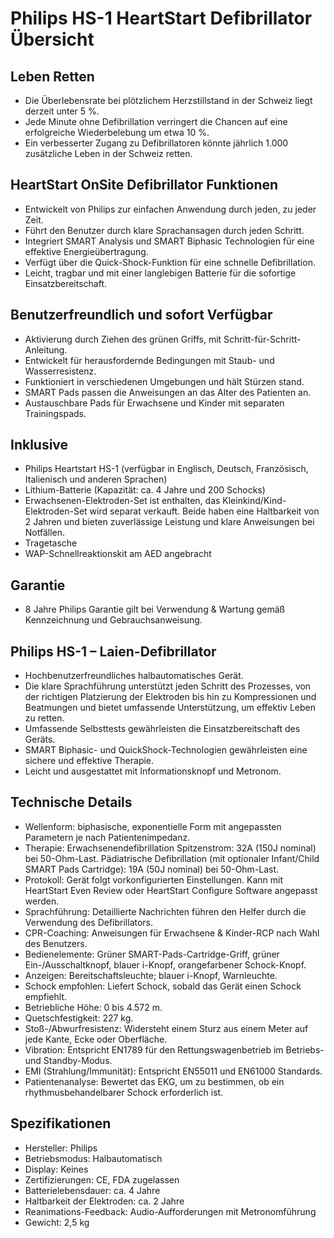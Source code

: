 # Philips HS-1 HeartStart Defibrillator Übersicht

## Leben Retten

- Die Überlebensrate bei plötzlichem Herzstillstand in der Schweiz liegt derzeit unter 5 %.
- Jede Minute ohne Defibrillation verringert die Chancen auf eine erfolgreiche Wiederbelebung um etwa 10 %.
- Ein verbesserter Zugang zu Defibrillatoren könnte jährlich 1.000 zusätzliche Leben in der Schweiz retten.

## HeartStart OnSite Defibrillator Funktionen

- Entwickelt von Philips zur einfachen Anwendung durch jeden, zu jeder Zeit.
- Führt den Benutzer durch klare Sprachansagen durch jeden Schritt.
- Integriert SMART Analysis und SMART Biphasic Technologien für eine effektive Energieübertragung.
- Verfügt über die Quick-Shock-Funktion für eine schnelle Defibrillation.
- Leicht, tragbar und mit einer langlebigen Batterie für die sofortige Einsatzbereitschaft.

## Benutzerfreundlich und sofort Verfügbar

- Aktivierung durch Ziehen des grünen Griffs, mit Schritt-für-Schritt-Anleitung.
- Entwickelt für herausfordernde Bedingungen mit Staub- und Wasserresistenz.
- Funktioniert in verschiedenen Umgebungen und hält Stürzen stand.
- SMART Pads passen die Anweisungen an das Alter des Patienten an.
- Austauschbare Pads für Erwachsene und Kinder mit separaten Trainingspads.

## Inklusive

- Philips Heartstart HS-1 (verfügbar in Englisch, Deutsch, Französisch, Italienisch und anderen Sprachen)
- Lithium-Batterie (Kapazität: ca. 4 Jahre und 200 Schocks)
- Erwachsenen-Elektroden-Set ist enthalten, das Kleinkind/Kind-Elektroden-Set wird separat verkauft. Beide haben eine Haltbarkeit von 2 Jahren und bieten zuverlässige Leistung und klare Anweisungen bei Notfällen.
- Tragetasche
- WAP-Schnellreaktionskit am AED angebracht

## Garantie

- 8 Jahre Philips Garantie gilt bei Verwendung & Wartung gemäß Kennzeichnung und Gebrauchsanweisung.

## Philips HS-1 – Laien-Defibrillator

- Hochbenutzerfreundliches halbautomatisches Gerät.
- Die klare Sprachführung unterstützt jeden Schritt des Prozesses, von der richtigen Platzierung der Elektroden bis hin zu Kompressionen und Beatmungen und bietet umfassende Unterstützung, um effektiv Leben zu retten.
- Umfassende Selbsttests gewährleisten die Einsatzbereitschaft des Geräts.
- SMART Biphasic- und QuickShock-Technologien gewährleisten eine sichere und effektive Therapie.
- Leicht und ausgestattet mit Informationsknopf und Metronom.

## Technische Details

- Wellenform: biphasische, exponentielle Form mit angepassten Parametern je nach Patientenimpedanz.
- Therapie: Erwachsenendefibrillation Spitzenstrom: 32A (150J nominal) bei 50-Ohm-Last. Pädiatrische Defibrillation (mit optionaler Infant/Child SMART Pads Cartridge): 19A (50J nominal) bei 50-Ohm-Last.
- Protokoll: Gerät folgt vorkonfigurierten Einstellungen. Kann mit HeartStart Even Review oder HeartStart Configure Software angepasst werden.
- Sprachführung: Detaillierte Nachrichten führen den Helfer durch die Verwendung des Defibrillators.
- CPR-Coaching: Anweisungen für Erwachsene & Kinder-RCP nach Wahl des Benutzers.
- Bedienelemente: Grüner SMART-Pads-Cartridge-Griff, grüner Ein-/Ausschaltknopf, blauer i-Knopf, orangefarbener Schock-Knopf.
- Anzeigen: Bereitschaftsleuchte; blauer i-Knopf, Warnleuchte.
- Schock empfohlen: Liefert Schock, sobald das Gerät einen Schock empfiehlt.
- Betriebliche Höhe: 0 bis 4.572 m.
- Quetschfestigkeit: 227 kg.
- Stoß-/Abwurfresistenz: Widersteht einem Sturz aus einem Meter auf jede Kante, Ecke oder Oberfläche.
- Vibration: Entspricht EN1789 für den Rettungswagenbetrieb im Betriebs- und Standby-Modus.
- EMI (Strahlung/Immunität): Entspricht EN55011 und EN61000 Standards.
- Patientenanalyse: Bewertet das EKG, um zu bestimmen, ob ein rhythmusbehandelbarer Schock erforderlich ist.

## Spezifikationen

- Hersteller: Philips  
- Betriebsmodus: Halbautomatisch  
- Display: Keines  
- Zertifizierungen: CE, FDA zugelassen  
- Batterielebensdauer: ca. 4 Jahre  
- Haltbarkeit der Elektroden: ca. 2 Jahre  
- Reanimations-Feedback: Audio-Aufforderungen mit Metronomführung  
- Gewicht: 2,5 kg
